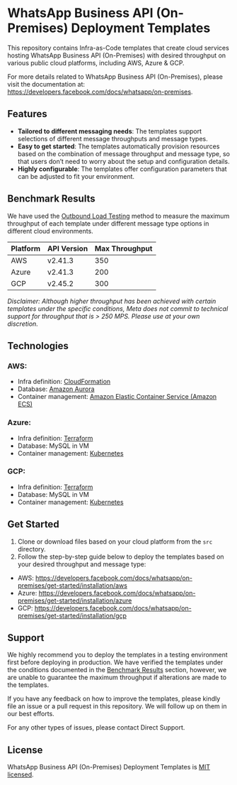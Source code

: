 # WhatsApp Business API (On-Premises) Deployment Templates

This repository contains Infra-as-Code templates that create cloud services hosting WhatsApp Business API (On-Premises) with desired throughput on various public cloud platforms, including AWS, Azure & GCP.

For more details related to WhatsApp Business API (On-Premises), please visit the documentation at: https://developers.facebook.com/docs/whatsapp/on-premises.

## Features
* **Tailored to different messaging needs**: The templates support selections of different message throughputs and message types.
* **Easy to get started**: The templates automatically provision resources based on the combination of message throughput and message type, so that users don’t need to worry about the setup and configuration details.
* **Highly configurable**: The templates offer configuration parameters that can be adjusted to fit your environment.

## Benchmark Results
We have used the [Outbound Load Testing](https://developers.facebook.com/docs/whatsapp/guides/high-throughput#evaluating-performance) method to measure the maximum throughput of each template under different message type options in different cloud environments.

| Platform | API Version | Max Throughput |
|----------|-------------|----------------|
| AWS      | v2.41.3     | 350            |
| Azure    | v2.41.3     | 200            |
| GCP      | v2.45.2     | 300            |

*Disclaimer: Although higher throughput has been achieved with certain templates under the specific conditions, Meta does not commit to technical support for throughput that is > 250 MPS. Please use at your own discretion.*

## Technologies
### AWS:
* Infra definition: [CloudFormation](https://docs.aws.amazon.com/cloudformation/index.html)
* Database: [Amazon Aurora](https://aws.amazon.com/rds/aurora/)
* Container management: [Amazon Elastic Container Service (Amazon ECS)](https://aws.amazon.com/ecs/)
### Azure:
* Infra definition: [Terraform](https://www.terraform.io/)
* Database: MySQL in VM
* Container management: [Kubernetes](https://kubernetes.io/)
### GCP:
* Infra definition: [Terraform](https://www.terraform.io/)
* Database: MySQL in VM
* Container management: [Kubernetes](https://kubernetes.io/)

## Get Started
1. Clone or download files based on your cloud platform from the `src` directory.
2. Follow the step-by-step guide below to deploy the templates based on your desired throughput and message type:
  * AWS: https://developers.facebook.com/docs/whatsapp/on-premises/get-started/installation/aws
  * Azure: https://developers.facebook.com/docs/whatsapp/on-premises/get-started/installation/azure
  * GCP: https://developers.facebook.com/docs/whatsapp/on-premises/get-started/installation/gcp

## Support
We highly recommend you to deploy the templates in a testing environment first before deploying in production. We have verified the templates under the conditions documented in the [Benchmark Results](#benchmark-results) section, however, we are unable to guarantee the maximum throughput if alterations are made to the templates.

If you have any feedback on how to improve the templates, please kindly file an issue or a pull request in this repository. We will follow up on them in our best efforts.

For any other types of issues, please contact Direct Support.

## License
WhatsApp Business API (On-Premises) Deployment Templates is [MIT licensed](./LICENSE).
